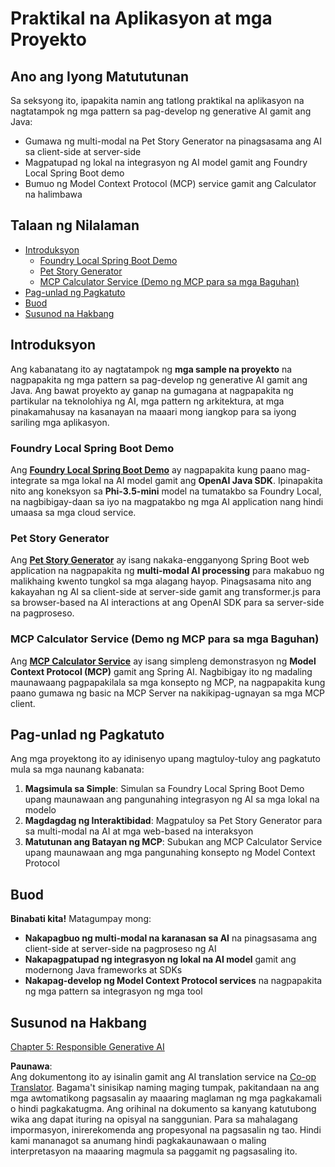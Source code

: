 <!--
CO_OP_TRANSLATOR_METADATA:
{
  "original_hash": "df269f529a172a0197ef28460bf1da9f",
  "translation_date": "2025-07-25T11:58:50+00:00",
  "source_file": "04-PracticalSamples/README.md",
  "language_code": "tl"
}
-->
# Praktikal na Aplikasyon at mga Proyekto

## Ano ang Iyong Matututunan
Sa seksyong ito, ipapakita namin ang tatlong praktikal na aplikasyon na nagtatampok ng mga pattern sa pag-develop ng generative AI gamit ang Java:
- Gumawa ng multi-modal na Pet Story Generator na pinagsasama ang AI sa client-side at server-side
- Magpatupad ng lokal na integrasyon ng AI model gamit ang Foundry Local Spring Boot demo
- Bumuo ng Model Context Protocol (MCP) service gamit ang Calculator na halimbawa

## Talaan ng Nilalaman

- [Introduksyon](../../../04-PracticalSamples)
  - [Foundry Local Spring Boot Demo](../../../04-PracticalSamples)
  - [Pet Story Generator](../../../04-PracticalSamples)
  - [MCP Calculator Service (Demo ng MCP para sa mga Baguhan)](../../../04-PracticalSamples)
- [Pag-unlad ng Pagkatuto](../../../04-PracticalSamples)
- [Buod](../../../04-PracticalSamples)
- [Susunod na Hakbang](../../../04-PracticalSamples)

## Introduksyon

Ang kabanatang ito ay nagtatampok ng **mga sample na proyekto** na nagpapakita ng mga pattern sa pag-develop ng generative AI gamit ang Java. Ang bawat proyekto ay ganap na gumagana at nagpapakita ng partikular na teknolohiya ng AI, mga pattern ng arkitektura, at mga pinakamahusay na kasanayan na maaari mong iangkop para sa iyong sariling mga aplikasyon.

### Foundry Local Spring Boot Demo

Ang **[Foundry Local Spring Boot Demo](foundrylocal/README.md)** ay nagpapakita kung paano mag-integrate sa mga lokal na AI model gamit ang **OpenAI Java SDK**. Ipinapakita nito ang koneksyon sa **Phi-3.5-mini** model na tumatakbo sa Foundry Local, na nagbibigay-daan sa iyo na magpatakbo ng mga AI application nang hindi umaasa sa mga cloud service.

### Pet Story Generator

Ang **[Pet Story Generator](petstory/README.md)** ay isang nakaka-engganyong Spring Boot web application na nagpapakita ng **multi-modal AI processing** para makabuo ng malikhaing kwento tungkol sa mga alagang hayop. Pinagsasama nito ang kakayahan ng AI sa client-side at server-side gamit ang transformer.js para sa browser-based na AI interactions at ang OpenAI SDK para sa server-side na pagproseso.

### MCP Calculator Service (Demo ng MCP para sa mga Baguhan)

Ang **[MCP Calculator Service](mcp/calculator/README.md)** ay isang simpleng demonstrasyon ng **Model Context Protocol (MCP)** gamit ang Spring AI. Nagbibigay ito ng madaling maunawaang pagpapakilala sa mga konsepto ng MCP, na nagpapakita kung paano gumawa ng basic na MCP Server na nakikipag-ugnayan sa mga MCP client.

## Pag-unlad ng Pagkatuto

Ang mga proyektong ito ay idinisenyo upang magtuloy-tuloy ang pagkatuto mula sa mga naunang kabanata:

1. **Magsimula sa Simple**: Simulan sa Foundry Local Spring Boot Demo upang maunawaan ang pangunahing integrasyon ng AI sa mga lokal na modelo
2. **Magdagdag ng Interaktibidad**: Magpatuloy sa Pet Story Generator para sa multi-modal na AI at mga web-based na interaksyon
3. **Matutunan ang Batayan ng MCP**: Subukan ang MCP Calculator Service upang maunawaan ang mga pangunahing konsepto ng Model Context Protocol

## Buod

**Binabati kita!** Matagumpay mong:

- **Nakapagbuo ng multi-modal na karanasan sa AI** na pinagsasama ang client-side at server-side na pagproseso ng AI
- **Nakapagpatupad ng integrasyon ng lokal na AI model** gamit ang modernong Java frameworks at SDKs
- **Nakapag-develop ng Model Context Protocol services** na nagpapakita ng mga pattern sa integrasyon ng mga tool

## Susunod na Hakbang

[Chapter 5: Responsible Generative AI](../05-ResponsibleGenAI/README.md)

**Paunawa**:  
Ang dokumentong ito ay isinalin gamit ang AI translation service na [Co-op Translator](https://github.com/Azure/co-op-translator). Bagama't sinisikap naming maging tumpak, pakitandaan na ang mga awtomatikong pagsasalin ay maaaring maglaman ng mga pagkakamali o hindi pagkakatugma. Ang orihinal na dokumento sa kanyang katutubong wika ang dapat ituring na opisyal na sanggunian. Para sa mahalagang impormasyon, inirerekomenda ang propesyonal na pagsasalin ng tao. Hindi kami mananagot sa anumang hindi pagkakaunawaan o maling interpretasyon na maaaring magmula sa paggamit ng pagsasaling ito.